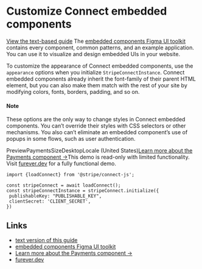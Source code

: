 # Customize Connect embedded components

[View the text-based
guide](https://docs.stripe.com/connect/get-started-connect-embedded-components#customize-the-look-of-connect-embedded-components)
The [embedded components Figma UI
toolkit](https://www.figma.com/community/file/1438614134095442934) contains
every component, common patterns, and an example application. You can use it to
visualize and design embedded UIs in your website.

To customize the appearance of Connect embedded components, use the `appearance`
options when you initialize `StripeConnectInstance`. Connect embedded components
already inherit the font-family of their parent HTML element, but you can also
make them match with the rest of your site by modifying colors, fonts, borders,
padding, and so on.

#### Note

These options are the only way to change styles in Connect embedded components.
You can’t override their styles with CSS selectors or other mechanisms. You also
can’t eliminate an embedded component’s use of popups in some flows, such as
user authentication.

PreviewPaymentsSizeDesktopLocale (United States)[Learn more about the
Payments component
→](https://docs.stripe.com/connect/supported-embedded-components/payments)This
demo is read-only with limited functionality. Visit
[furever.dev](https://furever.dev/) for a fully functional demo.
```
import {loadConnect} from '@stripe/connect-js';

const stripeConnect = await loadConnect();
const stripeConnectInstance = stripeConnect.initialize({
 publishableKey: "PUBLISHABLE_KEY",
 clientSecret: 'CLIENT_SECRET',
})
```

## Links

- [text version of this
guide](https://docs.stripe.com/connect/get-started-connect-embedded-components#customize-the-look-of-connect-embedded-components)
- [embedded components Figma UI
toolkit](https://www.figma.com/community/file/1438614134095442934)
- [Learn more about the Payments component
→](https://docs.stripe.com/connect/supported-embedded-components/payments)
- [furever.dev](https://furever.dev)